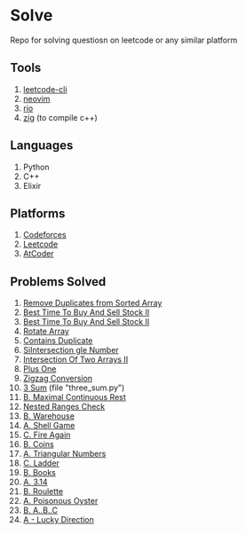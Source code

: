 # Solve

Repo for solving questiosn on leetcode or any similar platform

## Tools

1. [leetcode-cli](https://github.com/clearloop/leetcode-cli)
2. [neovim](https://neovim.io/)
3. [rio](https://raphamorim.io/rio/)
4. [zig](https://ziglang.org) (to compile c++)

## Languages

1. Python
2. C++
3. Elixir

## Platforms

1. [Codeforces](https://codeforces.com/profile/immortalfox)
2. [Leetcode](https://leetcode.com/u/FuadDaoud)
3. [AtCoder](https://atcoder.jp/users/Fox_Immortal)

## Problems Solved

1. [Remove Duplicates from Sorted Array](https://leetcode.com/problems/remove-duplicates-from-sorted-array/)
2. [Best Time To Buy And Sell Stock II](https://leetcode.com/problems/best-time-to-buy-and-sell-stock-ii/)
3. [Best Time To Buy And Sell Stock II](https://leetcode.com/problems/best-time-to-buy-and-sell-stock-ii/)
4. [Rotate Array](https://leetcode.com/problems/rotate-array/)
5. [Contains Duplicate](https://leetcode.com/problems/contains-duplicate/)
6. [SiIntersection gle Number](https://leetcode.com/problems/single-number/)
7. [Intersection Of Two Arrays II](https://leetcode.com/problems/single-number/)
8. [Plus One](https://leetcode.com/problems/plus-one/)
9. [Zigzag Conversion](https://leetcode.com/problems/zigzag-conversion)
10. [3 Sum](https://leetcode.com/problems/3sum) (file "three_sum.py")
11. [B. Maximal Continuous Rest](https://codeforces.com/contest/1141/problem/B)
12. [Nested Ranges Check](https://cses.fi/problemset/task/2168/)
13. [B. Warehouse](https://codeforces.com/contest/35/problem/B)
14. [A. Shell Game](https://codeforces.com/contest/35/problem/A)
15. [C. Fire Again](https://codeforces.com/contest/35/problem/C)
16. [B. Coins](https://codeforces.com/contest/47/problem/B)
17. [A. Triangular Numbers](https://codeforces.com/contest/47/problem/A)
18. [C. Ladder](https://codeforces.com/contest/279/problem/C)
19. [B. Books](https://codeforces.com/contest/279/problem/B)
20. [A. 3.14](https://atcoder.jp/contests/abc314/tasks/abc314_a)
21. [B. Roulette](https://atcoder.jp/contests/abc314/tasks/abc314_b)
22. [A. Poisonous Oyster](https://atcoder.jp/contests/abc393/tasks/abc393_a)
23. [B. A..B..C](https://atcoder.jp/contests/abc393/tasks/abc393_b)
24. [A - Lucky Direction](https://atcoder.jp/contests/abc391/tasks/abc391_a)
